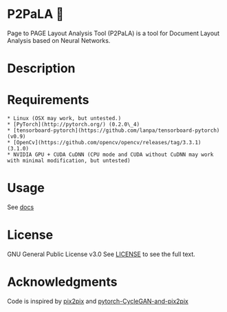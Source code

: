 P2PaLA :scroll:
======

Page to PAGE Layout Analysis Tool (P2PaLA) is a tool for Document Layout Analysis based on Neural Networks.

Description
===========

Requirements
===========
    * Linux (OSX may work, but untested.)
    * [PyTorch](http://pytorch.org/) (0.2.0\_4)
    * [tensorboard-pytorch](https://github.com/lanpa/tensorboard-pytorch) (v0.9)
    * [OpenCv](https://github.com/opencv/opencv/releases/tag/3.3.1) (3.1.0)
    * NVIDIA GPU + CUDA CuDNN (CPU mode and CUDA without CuDNN may work with minimal modification, but untested)

Usage
=====
See [docs](docs)

License
=======
GNU General Public License v3.0
See [LICENSE](LICENSE) to see the full text.

Acknowledgments
===============
Code is inspired by [pix2pix](https://github.com/phillipi/pix2pix) and [pytorch-CycleGAN-and-pix2pix](https://github.com/junyanz/pytorch-CycleGAN-and-pix2pix)

